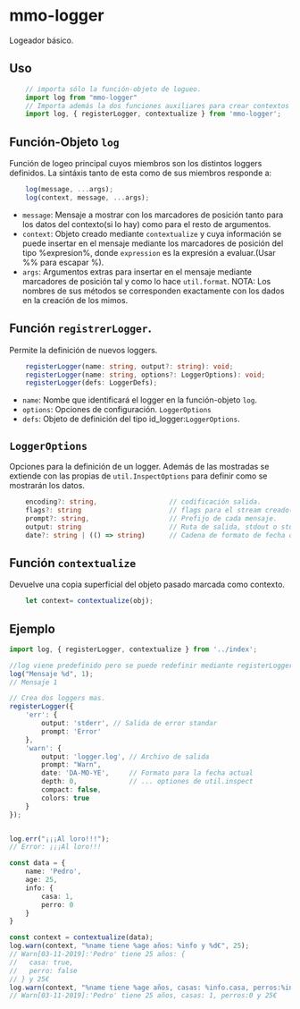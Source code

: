 # mmo-logger
Logeador básico.

## Uso
```javascript
    // importa sólo la función-objeto de logueo.
    import log from "mmo-logger"
    // Importa además la dos funciones auxiliares para crear contextos y nuevos loggers.
    import log, { registerLogger, contextualize } from 'mmo-logger';
```

## Función-Objeto `log`
Función de logeo principal cuyos miembros son los distintos loggers definidos. La sintáxis tanto de esta como de sus miembros responde a:
```javascript
    log(message, ...args);
    log(context, message, ...args);
```
* `message`: Mensaje a mostrar con los marcadores de posición tanto para los datos del contexto(si lo hay) como para el resto de argumentos.
* `context`: Objeto creado mediante `contextualize` y cuya información se puede insertar en el mensaje mediante los marcadores de posición del tipo %expresion%,
donde `expression` es la expresión a evaluar.(Usar %% para escapar %).
* `args`: Argumentos extras para insertar en el mensaje mediante marcadores de posición tal y como lo hace `util.format`. 
NOTA: Los nombres de sus métodos se corresponden exactamente con los dados en la creación de los mimos.

## Función `registrerLogger`.
Permite la definición de nuevos loggers.
```ts
    registerLogger(name: string, output?: string): void;
    registerLogger(name: string, options?: LoggerOptions): void;
    registerLogger(defs: LoggerDefs);
```
* `name`: Nombe que identificará el logger en la función-objeto `log`.
* `options`: Opciones de configuración. `LoggerOptions`
* `defs`: Objeto de definición del tipo id_logger:`LoggerOptions`. 

## `LoggerOptions`
Opciones para la definición de un logger. Además de las mostradas se extiende con las propias de `util.InspectOptions` para definir como se mostrarán los datos.
```ts
    encoding?: string,                  // codificación salida.
    flags?: string                      // flags para el stream creado('a' append, 'w' create )
    prompt?: string,                    // Prefijo de cada mensaje.
    output: string                      // Ruta de salida, stdout o stderr
    date?: string | (() => string)      // Cadena de formato de fecha o función que devuelve fecha actual formateda a texto.
```

## Función `contextualize`
Devuelve una copia superficial del objeto pasado marcada como contexto.
```ts
    let context= contextualize(obj);
```

## Ejemplo
```ts
import log, { registerLogger, contextualize } from '../index';

//log viene predefinido pero se puede redefinir mediante registerLogger.
log("Mensaje %d", 1);
// Mensaje 1

// Crea dos loggers mas.
registerLogger({
    'err': {
        output: 'stderr', // Salida de error standar
        prompt: 'Error'
    },
    'warn': {
        output: 'logger.log', // Archivo de salida
        prompt: "Warn",
        date: 'DA-MO-YE',     // Formato para la fecha actual
        depth: 0,             // ... optiones de util.inspect
        compact: false,
        colors: true
    }
});


log.err("¡¡¡Al loro!!!");
// Error: ¡¡¡Al loro!!!

const data = {
    name: 'Pedro',
    age: 25,
    info: {
        casa: 1,
        perro: 0
    }
}

const context = contextualize(data);
log.warn(context, "%name tiene %age años: %info y %d€", 25);
// Warn[03-11-2019]:'Pedro' tiene 25 años: {
//   casa: true,
//   perro: false
// } y 25€
log.warn(context, "%name tiene %age años, casas: %info.casa, perros:%info.perro y %d€", 25);
// Warn[03-11-2019]:'Pedro' tiene 25 años, casas: 1, perros:0 y 25€

```
